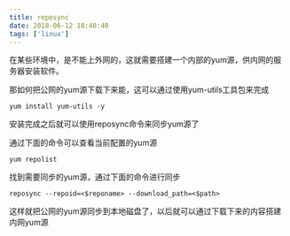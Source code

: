 ```yaml
---
title: reposync
date: 2018-06-12 18:40:40
tags: ['linux']
---
```


在某些环境中，是不能上外网的，这就需要搭建一个内部的yum源，供内网的服务器安装软件。

那如何把公网的yum源下载下来能，这可以通过使用yum-utils工具包来完成

`
yum install yum-utils -y
`

安装完成之后就可以使用reposync命令来同步yum源了

通过下面的命令可以查看当前配置的yum源

`
yum repolist
`

找到需要同步的yum源，通过下面的命令进行同步

`
reposync --repoid=<$reponame> --download_path=<$path>
`

这样就把公网的yum源同步到本地磁盘了，以后就可以通过下载下来的内容搭建内网yum源
